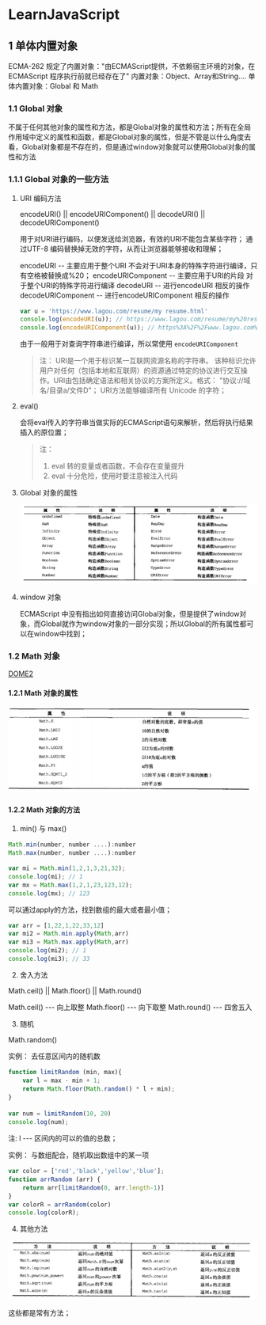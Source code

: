 # LearnJavaScript

## 1 单体内置对象

ECMA-262 规定了内置对象："由ECMAScript提供，不依赖宿主环境的对象，在ECMAScript 程序执行前就已经存在了"
内置对象：Object、Array和String....
单体内置对象：Global 和 Math

### 1.1 Global 对象

不属于任何其他对象的属性和方法，都是Global对象的属性和方法；所有在全局作用域中定义的属性和函数，都是Global对象的属性，但是不管是以什么角度去看，Global对象都是不存在的，但是通过window对象就可以使用Global对象的属性和方法

### 1.1.1 Global 对象的一些方法

1. URI 编码方法

    encodeURI() || encodeURIComponent() || decodeURI() || decodeURIComponent()

    用于对URI进行编码，以便发送给浏览器，有效的URI不能包含某些字符；
    通过UTF-8 编码替换掉无效的字符，从而让浏览器能够接收和理解；

    encodeURI -- 主要应用于整个URI 不会对于URI本身的特殊字符进行编译，只有空格被替换成%20；
    encodeURIComponent -- 主要应用于URI的片段 对于整个URI的特殊字符进行编译
    decodeURI -- 进行encodeURI 相反的操作
    decodeURIComponent -- 进行encodeURIComponent 相反的操作

    ```js
    var u = 'https://www.lagou.com/resume/my resume.html'
    console.log(encodeURI(u)); // https://www.lagou.com/resume/my%20resume.html
    console.log(encodeURIComponent(u)); // https%3A%2F%2Fwww.lagou.com%2Fresume%2Fmy%20resume.html
    ```

    由于一般用于对查询字符串进行编译，所以常使用 `encodeURIComponent`

    >注：
    >URI是一个用于标识某一互联网资源名称的字符串。 该种标识允许用户对任何（包括本地和互联网）的资源通过特定的协议进行交互操作。URI由包括确定语法和相关协议的方案所定义。格式： "协议://域名/目录a/文件D"；
    >URI方法能够编译所有 Unicode 的字符；

2. eval()

    会将eval传入的字符串当做实际的ECMAScript语句来解析，然后将执行结果插入的原位置；

    >注：
    >1. eval 转的变量或者函数，不会存在变量提升
    >2. eval 十分危险，使用时要注意被注入代码

3. Global 对象的属性

    ![Global对象属性](./img/Global对象的属性.png)

4. window 对象

    ECMAScript 中没有指出如何直接访问Global对象，但是提供了window对象，而Global就作为window对象的一部分实现；所以Global的所有属性都可以在window中找到；

### 1.2 Math 对象

[DOME2](./html/dome2.js)

#### 1.2.1 Math 对象的属性

![Math对象的属性](./img/Math对象的属性.png)

#### 1.2.2 Math 对象的方法

1) min() 与 max()

```js
Math.min(number, number ....):number
Math.max(number, number ....):number
```

```js
var mi = Math.min(1,2,1,3,21,32);
console.log(mi); // 1
var mx = Math.max(1,2,1,23,123,12);
console.log(mx); // 123
```

可以通过apply的方法，找到数组的最大或者最小值；

```js
var arr = [1,22,1,22,33,12]
var mi2 = Math.min.apply(Math,arr)
var mi3 = Math.max.apply(Math,arr)
console.log(mi2); // 1
console.log(mi3); // 33
```

2) 舍入方法

Math.ceil() || Math.floor() || Math.round()

Math.ceil() --- 向上取整
Math.floor() --- 向下取整
Math.round() --- 四舍五入

3) 随机

Math.random()

实例： 去任意区间内的随机数

```js
function limitRandom (min, max){
    var l = max - min + 1;
    return Math.floor(Math.random() * l + min);
}

var num = limitRandom(10, 20)
console.log(num);
```

注: l --- 区间内的可以的值的总数；

实例： 与数组配合，随机取出数组中的某一项

```js
var color = ['red','black','yellow','blue'];
function arrRandom (arr) {
    return arr[limitRandom(0, arr.length-1)]
}
var colorR = arrRandom(color)
console.log(colorR);
```

4) 其他方法

![Math对象的其他方法](./img/Math对象的其他方法.png)

这些都是常有方法；
